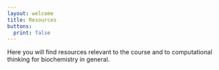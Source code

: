 ```yaml
---
layout: welcome
title: Resources
buttons:
  print: false
---
```

Here you will find resources relevant to the course and to computational thinking for biochemistry in general.